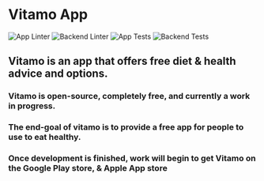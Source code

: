 # Vitamo App

![App Linter](https://github.com/leshawn-rice/vitamo/actions/workflows/lint-app.yml/badge.svg)
![Backend Linter](https://github.com/leshawn-rice/vitamo/actions/workflows/lint-backend.yml/badge.svg)
![App Tests](https://github.com/leshawn-rice/vitamo/actions/workflows/test-app.yml/badge.svg)
![Backend Tests](https://github.com/leshawn-rice/vitamo/actions/workflows/test-backend.yml/badge.svg)


## Vitamo is an app that offers free diet & health advice and options.

### Vitamo is open-source, completely free, and currently a work in progress.

### The end-goal of vitamo is to provide a free app for people to use to eat healthy.

### Once development is finished, work will begin to get Vitamo on the Google Play store, & Apple App store